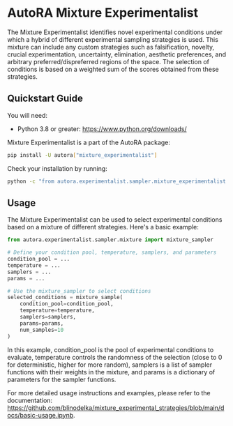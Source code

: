 # AutoRA Mixture Experimentalist

The Mixture Experimentalist identifies novel experimental conditions under which a hybrid of different experimental sampling strategies is used. 
This mixture can include any custom strategies such as falsification, novelty, crucial experimentation, uncertainty, elimination, aesthetic preferences, and arbitrary preferred/dispreferred regions of the space. The selection of conditions is based on a weighted sum of the scores obtained from these strategies.
 

## Quickstart Guide

You will need:

- Python 3.8 or greater: https://www.python.org/downloads/

Mixture Experimentalist is a part of the AutoRA package:

```bash
pip install -U autora["mixture_experimentalist"]
```

Check your installation by running:

```bash
python -c "from autora.experimentalist.sampler.mixture_experimentalist import mixture_sample"
```

## Usage

The Mixture Experimentalist can be used to select experimental conditions based on a mixture of different strategies. Here's a basic example:

```python
from autora.experimentalist.sampler.mixture import mixture_sampler

# Define your condition pool, temperature, samplers, and parameters
condition_pool = ...
temperature = ...
samplers = ...
params = ...

# Use the mixture_sampler to select conditions
selected_conditions = mixture_sample(
    condition_pool=condition_pool,
    temperature=temperature,
    samplers=samplers,
    params=params,
    num_samples=10
)
```
In this example, condition_pool is the pool of experimental conditions to evaluate, temperature controls the randomness of the selection (close to 0 for deterministic, higher for more random), samplers is a list of sampler functions with their weights in the mixture, and params is a dictionary of parameters for the sampler functions.

For more detailed usage instructions and examples, please refer to the documentation: https://github.com/blinodelka/mixture_experimental_strategies/blob/main/docs/basic-usage.ipynb.


